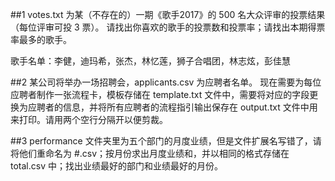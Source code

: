 ##1
votes.txt 为某（不存在的）一期《歌手2017》的 500 名大众评审的投票结果（每位评审可投 3 票）。
请找出你喜欢的歌手的投票数和投票率；请找出本期得票率最多的歌手。

歌手名单：李健，迪玛希，张杰，林忆莲，狮子合唱团，林志炫，彭佳慧

##2
某公司将举办一场招聘会，applicants.csv 为应聘者名单。
现在需要为每位应聘者制作一张流程卡，模板存储在 template.txt 文件中，需要将对应的字段更换为应聘者的信息，并将所有应聘者的流程指引输出保存在 output.txt 文件中用来打印。请用两个空行分隔开以便剪裁。

##3
performance 文件夹里为五个部门的月度业绩，但是文件扩展名写错了，请将他们重命名为 #.csv；按月份求出月度业绩和，并以相同的格式存储在 total.csv 中；找出业绩最好的部门和业绩最好的月份。

